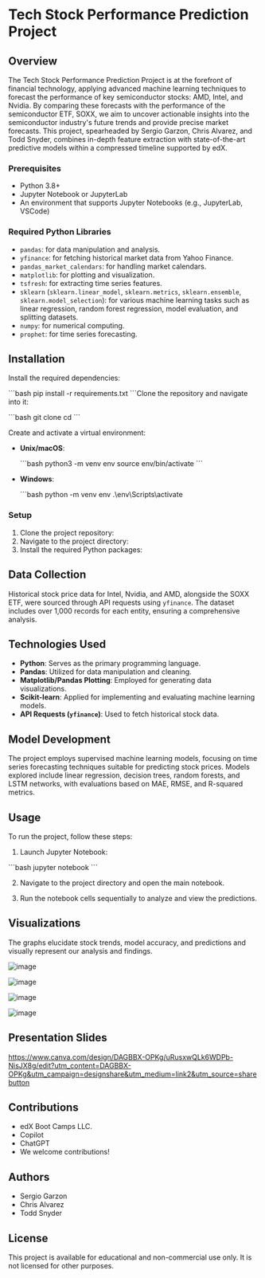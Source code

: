 # Tech Stock Performance Prediction Project

## Overview

The Tech Stock Performance Prediction Project is at the forefront of financial technology, applying advanced machine learning techniques to forecast the performance of key semiconductor stocks: AMD, Intel, and Nvidia. By comparing these forecasts with the performance of the semiconductor ETF, SOXX, we aim to uncover actionable insights into the semiconductor industry's future trends and provide precise market forecasts. This project, spearheaded by Sergio Garzon, Chris Alvarez, and Todd Snyder, combines in-depth feature extraction with state-of-the-art predictive models within a compressed timeline supported by edX.

### Prerequisites

- Python 3.8+
- Jupyter Notebook or JupyterLab
- An environment that supports Jupyter Notebooks (e.g., JupyterLab, VSCode)

### Required Python Libraries

- `pandas`: for data manipulation and analysis.
- `yfinance`: for fetching historical market data from Yahoo Finance.
- `pandas_market_calendars`: for handling market calendars.
- `matplotlib`: for plotting and visualization.
- `tsfresh`: for extracting time series features.
- `sklearn` (`sklearn.linear_model`, `sklearn.metrics`, `sklearn.ensemble`, `sklearn.model_selection`): for various machine learning tasks such as linear regression, random forest regression, model evaluation, and splitting datasets.
- `numpy`: for numerical computing.
- `prophet`: for time series forecasting.

## Installation

Install the required dependencies:

\`\`\`bash
pip install -r requirements.txt
\`\`\`Clone the repository and navigate into it:

\`\`\`bash
git clone <repository-url>
cd <repository-name>
\`\`\`

Create and activate a virtual environment:

- **Unix/macOS**:

  \`\`\`bash
  python3 -m venv env
  source env/bin/activate
  \`\`\`

- **Windows**:

  \`\`\`bash
  python -m venv env
  .\env\Scripts\activate

### Setup

1. Clone the project repository:
2. Navigate to the project directory:
3. Install the required Python packages:

## Data Collection

Historical stock price data for Intel, Nvidia, and AMD, alongside the SOXX ETF, were sourced through API requests using `yfinance`. The dataset includes over 1,000 records for each entity, ensuring a comprehensive analysis.

## Technologies Used

- **Python**: Serves as the primary programming language.
- **Pandas**: Utilized for data manipulation and cleaning.
- **Matplotlib/Pandas Plotting**: Employed for generating data visualizations.
- **Scikit-learn**: Applied for implementing and evaluating machine learning models.
- **API Requests (`yfinance`)**: Used to fetch historical stock data.

## Model Development

The project employs supervised machine learning models, focusing on time series forecasting techniques suitable for predicting stock prices. Models explored include linear regression, decision trees, random forests, and LSTM networks, with evaluations based on MAE, RMSE, and R-squared metrics.

## Usage

To run the project, follow these steps:

1. Launch Jupyter Notebook:

\`\`\`bash
jupyter notebook
\`\`\`

2. Navigate to the project directory and open the main notebook.

3. Run the notebook cells sequentially to analyze and view the predictions.


## Visualizations

The graphs elucidate stock trends, model accuracy, and predictions and visually represent our analysis and findings.

![image](https://github.com/SAG-GithubApprentice/Project_2/assets/151570128/bb7dc682-5ecc-4fa2-a8c0-9a56badfd8bf)

![image](https://github.com/SAG-GithubApprentice/Project_2/assets/151570128/89020021-9854-434f-9454-b70f5b2c5087)

![image](https://github.com/SAG-GithubApprentice/Project_2/assets/151570128/3be3ec8b-b9ef-4f95-972f-6b8091ba5a27)

![image](https://github.com/SAG-GithubApprentice/Project_2/assets/151570128/cbfd8382-1570-4476-b247-48e8b8367866)

## Presentation Slides

https://www.canva.com/design/DAGBBX-OPKg/uRusxwQLk6WDPb-NisJX8g/edit?utm_content=DAGBBX-OPKg&utm_campaign=designshare&utm_medium=link2&utm_source=sharebutton

## Contributions

- edX Boot Camps LLC.
- Copilot
- ChatGPT
- We welcome contributions! 

## Authors

- Sergio Garzon
- Chris Alvarez
- Todd Snyder

## License

This project is available for educational and non-commercial use only. It is not licensed for other purposes.



